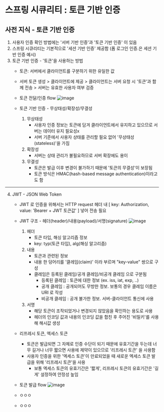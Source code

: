 # 스프링 시큐리티 : 토큰 기반 인증

## 사전 지식 - 토큰 기반 인증
1. 사용자 인증 확인 방법에는 '서버 기반 인증'과 '토큰 기반 인증' 이 있음
2. 스프링 시큐리티는 기본적으로 '세션 기반 인증' 제공함 (폼 로그인 인증.은 세션 기반 인증 예시)
3. 토큰 기반 인증 - '토큰'을 사용하는 방법
   * 토큰: 서버에서 클라이언트를 구분하기 위한 유일한 값
   * 서버 토큰 생성 > 클라이언트에 제공 > 클라이언트는 서버 요청 시 '토큰'과 함께 전송 > 서버는 유효한 사용자 여부 검증
   * 토큰 전달/인증 flow
![image](https://github.com/chp320/ts/assets/47440517/b244382b-267f-4432-994f-445b4c53140d)

   * 토큰 기반 인증 - 무상태성/확장성/무결성
     1) 무상태성
        - 사용자 인증 정보는 토큰에 담겨 클라이언트에서 유지하고 있으므로 서버는 데이터 유지 필요성x
        - 서버 기준에서 사용자 상태를 관리할 필요 없어 '무상태성(stateless)'을 가짐
     2) 확장성
        - 서버는 상태 관리가 불필요하므로 서버 확장에도 용이
     3) 무결성
        - 토큰은 발급 이후 변경이 불가하기 때문에 '토큰의 무결성'이 보장됨
        - 토큰 방식은 HMAC(hash-based message authentication)이라고도 함
       
<hr>

4. JWT - JSON Web Token
   * JWT 로 인증을 위해서는 HTTP request 헤더 내 [ key: Authorization, value: 'Bearer + JWT 토큰값' ] 넣어 전송 필요
   * JWT 구조 - 헤더(header)/내용(payload)/서명(signature)
![image](https://github.com/chp320/ts/assets/47440517/d6cf5bb3-07a1-446e-9439-91fd85cea9fc)
  
     1) 헤더
        - 토큰 타입, 해싱 알고리즘 정보
        - key: typ(토큰 타입), alg(해싱 알고리즘)
     2) 내용
        - 토큰과 관련된 정보
        - 내용 한 덩어리를 '클레임(claim)' 이라 부르며 "key-value" 쌍으로 구성
        - 클레임은 등록된 클레임/공개 클레임/비공개 클레임 으로 구분됨
          - 등록된 클레임 : 토큰에 대한 정보 (ex. iss, iat, exp, ..)
          - 공개 클레임 : 공개되어도 무방한 정보. 보통의 경우 클레임 이름은 URI 로 작성
          - 비공개 클레임 : 공개 불가한 정보. 서버-클라이언트 통신에 사용
     3) 서명
        - 해당 토큰이 조작되었거나 변경되지 않았음을 확인하는 용도로 사용
        - 헤더의 인코딩 값과 내용의 인코딩 값을 합친 후 주어진 '비밀키'를 사용해 해시값 생성
       
   * 리프레시 토큰, 엑세스 토큰
     - 토큰은 발급되면 그 자체로 인증 수단이 되기 때문에 유효기간을 두는데 너무 길거나 너무 짧으면 사용에 제약이 있으므로 '리프레시 토큰' 을 사용함
     - 사용자 인증을 위한 '엑세스 토큰'이 만료되었을 때 새로운 엑세스 토큰 발급을 위해 '리프레시 토큰'을 사용
       - 보통 엑세스 토큰의 유효기간은 '짧게', 리프레시 토큰의 유효기간은 '길게' 설정하여 안정성 높임 
   * 토큰 발급 flow
![image](https://github.com/chp320/ts/assets/47440517/4aabfe52-a323-449b-a7fc-d4f1b72d2055)
  
   * ㅇㅇㅇ
   * ㅇㅇㅇ



